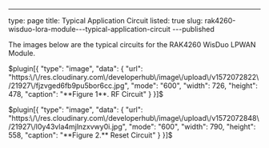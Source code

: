 ---
type: page
title: Typical Application Circuit
listed: true
slug: rak4260-wisduo-lora-module---typical-application-circuit
---published

The images below are the typical circuits for the RAK4260 WisDuo LPWAN Module.

$plugin[{
    "type": "image",
    "data": {
        "url": "https:\/\/res.cloudinary.com\/developerhub\/image\/upload\/v1572072822\/21927\/fjzvged6fb9pu5bor6cc.jpg",
        "mode": "600",
        "width": 726,
        "height": 478,
        "caption": "**Figure 1**. RF Circuit"
    }
}]$

$plugin[{
    "type": "image",
    "data": {
        "url": "https:\/\/res.cloudinary.com\/developerhub\/image\/upload\/v1572072848\/21927\/l0y43vla4mjlnzxvwy0i.jpg",
        "mode": "600",
        "width": 790,
        "height": 558,
        "caption": "**Figure 2.** Reset Circuit"
    }
}]$

